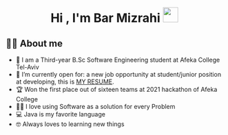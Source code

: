 <h1 align="center">Hi , I'm Bar Mizrahi <img src="https://media.giphy.com/media/hvRJCLFzcasrR4ia7z/giphy.gif" width="35"></h1>

## :sassy_man:  About me
- :school: I am a Third-year B.Sc Software Engineering student at Afeka College Tel-Aviv
- :thinking: I’m currently open for: a new job opportunity at student/junior position at developing, this is [MY RESUME](https://drive.google.com/file/d/1Lvr-ufsUYOsFIU2KRqnWW649RI6rNB3j/view?usp=sharing).
- :trophy: Won the first place out of sixteen teams at 2021 hackathon of Afeka College
- :technologist: I love using Software as a solution for every Problem
- :computer: Java is my favorite language
- :nerd_face: Always loves to learning new things

<br>
